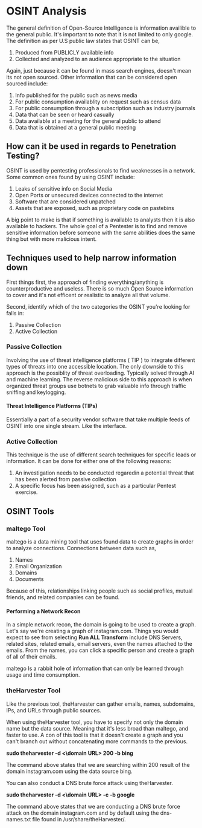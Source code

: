 # OSINT Analysis

The general definition of Open-Source Intelligence is information availible to the general public. It's important to note that it is not limited to only google. 
The definition as per U.S public law states that OSINT can be,

1. Produced from PUBLICLY available info
2. Collected and analyzed to an audience appropriate to the situation

Again, just because it can be found in mass search engines, doesn't mean its not open sourced. 
Other information that can be considered open sourced include:

1. Info published for the public such as news media
2. For public consumption availablity on request such as census data
3. For public consumption through a subscription such as industry journals
4. Data that can be seen or heard casually 
5. Data available at a meeting for the general public to attend
6. Data that is obtained at a general public meeting 


## How can it be used in regards to Penetration Testing?

OSINT is used by pentesting professionals to find weaknesses in a network. 
Some common ones found by using OSINT include:

1. Leaks of sensitive info on Social Media
2. Open Ports or unsecured devices connected to the internet
3. Software that are considered unpatched 
4. Assets that are exposed, such as proprietary code on pastebins

A big point to make is that if something is available to analysts then it is also available to hackers. The whole goal of a Pentester is to find and remove sensitive information before someone with the same abilities does the same thing but with more malicious intent. 

## Techniques used to help narrow information down 

First things first, the approach of finding everything/anything is counterproductive and useless. There is so much Open Source information to cover and it's not efficent or realistic to analyze all that volume. 

Second, identify which of the two categories the OSINT you're looking for falls in: 
1. Passive Collection 
2. Active Collection 

### Passive Collection

Involving the use of threat intelligence platforms ( TIP ) to integrate different types of threats into one accessible location. The only downside to this approach is the possiblity of threat overloading. Typically solved through AI and machine learning. The reverse malicious side to this approach is when organized threat groups use botnets to grab valuable info through traffic sniffing and keylogging. 

#### Threat Intelligence Platforms (TIPs)

Essentially a part of a security vendor software that take multiple feeds of OSINT into one single stream. Like the interface. 

### Active Collection 

This technique is the use of different search techniques for specific leads or information. 
It can be done for either one of the following reasons: 

1. An investigation needs to be conducted regaredin a potential threat that has been alerted from passive collection
2. A specific focus has been assigned, such as a particular Pentest exercise.


## OSINT Tools

### maltego Tool

maltego is a data mining tool that uses found data to create graphs in order to analyze connections. Connections between data such as, 

1. Names
2. Email Organization
3. Domains 
4. Documents

Because of this, relationships linking people such as social profiles, mutual friends, and related companies can be found.

#### Performing a Network Recon

In a simple network recon, the domain is going to be used to create a graph. Let's say we're creating a graph of instagram.com. Things you would expect to see from selecting **Run ALL Transform** include DNS Servers, related sites, related emails, email servers, even the names attached to the emails. From the names, you can click a specific person and create a graph of all of their emails. 

maltego Is a rabbit hole of information that can only be learned through usage and time consumption. 

### theHarvester Tool

Like the previous tool, theHarvester can gather emails, names, subdomains, IPs, and URLs through public sources. 

When using theHarvester tool, you have to specify not only the domain name but the data source. Meaning that it's less broad than maltego, and faster to use. A con of this tool is that it doesn't create a graph and you can't branch out without concatenating more commands to the previous. 

**sudo theharvester -d <\domain URL\> 200 -b bing**

The command above states that we are searching within 200 result of the domain instagram.com using the data source bing.

You can also conduct a DNS brute force attack using theHarvester.

**sudo theharvester -d <\domain URL\> -c -b google**

The command above states that we are conducting a DNS brute force attack on the domain instagram.com and by default using the dns-names.txt file found in /usr/share/theHarvester/.
